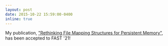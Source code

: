 ```yaml
---
layout: post
date: 2015-10-22 15:59:00-0400
inline: true
---
```


<!-- A simple inline announcement. -->

My publication, ["Rethinking File Mapping Structures for Persistent Memory"](pub), has been accepted to FAST '21!